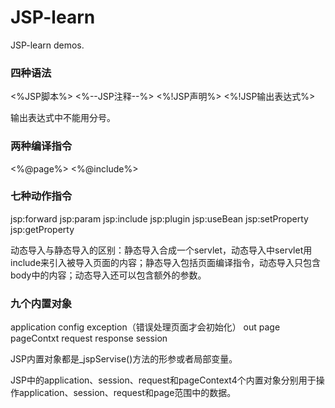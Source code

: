 # JSP-learn
JSP-learn demos.

### 四种语法

<%JSP脚本%>
<%--JSP注释--%>
<%!JSP声明%>
<%!JSP输出表达式%>

输出表达式中不能用分号。

### 两种编译指令

<%@page%>
<%@include%>

### 七种动作指令

jsp:forward
jsp:param
jsp:include
jsp:plugin
jsp:useBean
jsp:setProperty
jsp:getProperty

动态导入与静态导入的区别：静态导入合成一个servlet，动态导入中servlet用include来引入被导入页面的内容；静态导入包括页面编译指令，动态导入只包含body中的内容；动态导入还可以包含额外的参数。

### 九个内置对象

application
config
exception（错误处理页面才会初始化）
out
page
pageContxt
request
response
session

JSP内置对象都是_jspServise()方法的形参或者局部变量。

JSP中的application、session、request和pageContext4个内置对象分别用于操作application、session、request和page范围中的数据。